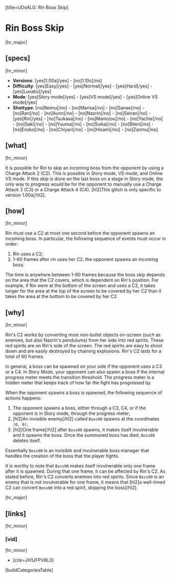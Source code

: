 [title=UDoALG: Rin Boss Skip]
# Rin Boss Skip
[hr_major]

## [specs]  
[hr_minor]

* **Versions**: [yes]1.00a[/yes] - [no]1.10c[/no]
* **Difficulty**: [yes]Easy[/yes] - [yes]Normal[/yes] - [yes]Hard[/yes] - [yes]Lunatic[/yes]
* **Mode**: [yes]Story mode[/yes] - [yes]VS mode[/yes] - [yes]Online VS mode[/yes]
* **Shottype**: [no]Reimu[/no] - [no]Marisa[/no] - [no]Sanae[/no] - [no]Ran[/no] - [no]Aunn[/no] - [no]Nazrin[/no] - [no]Seiran[/no] - [yes]Rin[/yes] - [no]Tsukasa[/no] - [no]Mamizou[/no] - [no]Yachie[/no] - [no]Saki[/no] - [no]Yuuma[/no] - [no]Suika[/no] - [no]Biten[/no] - [no]Enoko[/no] - [no]Chiyari[/no] - [no]Hisami[/no] - [no]Zanmu[/no]


## [what]
[hr_minor]

It is possible for Rin to skip an incoming boss from the opponent by using a Charge Attack 2 (C2). This is possible in Story mode, VS mode, and Online VS mode. If this skip is done on the last boss on a stage in Story mode, the only way to progress would be for the opponent to manually use a Charge Attack 3 (C3) or a Charge Attack 4 (C4). [hl2]This glitch is only specific to version 1.00a[/hl2].

## [how]
[hr_minor]

Rin must use a C2 at most one second before the opponent spawns an incoming boss. In particular, the following sequence of events must occur in order:

1. Rin uses a C2;
2. 1-60 frames after rin uses her C2, the opponent spawns an incoming boss.

The time is anywhere between 1-60 frames because the boss skip depends on the area that the C2 covers, which is dependent on Rin's position. For example, if Rin were at the bottom of the screen and uses a C2, it takes longer for the area at the top of the screen to be covered by her C2 than it takes the area at the bottom to be covered by her C2.

## [why]
[hr_minor]

Rin's C2 works by converting most non-bullet objects on-screen (such as enemies, but also Nazrin's pendulums) from her side into red spirits. These red spirits are on Rin's side of the screen. The red spirits are easy to shoot down and are easily destroyed by chaining explosions. Rin's C2 lasts for a total of 60 frames.

In general, a boss can be spawned on your side if the opponent uses a C3 or a C4. In Story Mode, your opponent can also spawn a boss if the internal progress meter meets the transition threshold. The progress meter is a hidden meter that keeps track of how far the fight has progressed by.

When the opponent spawns a boss is spawned, the following sequence of actions happens:
1. The opponent spawns a boss, either through a C3, C4, or if the opponent is in Story mode, through the progress meter;
2. [hl2]An invisible enemy[/hl2] called ``Boss00`` spawns at the coordinates ``(0, 0)``;
3. [hl2]One frame[/hl2] after ``Boss00`` spawns, it makes itself invulnerable and it spawns the boss. Once the summoned boss has died, ``Boss00`` deletes itself.

Essentially ``Boss00`` is an invisible and invulnerable boss manager that handles the creation of the boss that the player fights.

It is worthy to note that ``Boss00`` makes itself invulnerable only one frame after it is spawned. During that one frame, it can be affected by Rin's C2. As stated before, Rin's C2 converts enemies into red spirits. Since ``Boss00`` is an enemy that is not invulnerable for one frame, it means that [hl2]a well-timed C2 can convert ``Boss00`` into a red spirit, skipping the boss[/hl2].

[hr_major]
## [links]
[hr_minor]
### [vid]
[hr_minor]

+ [cite=JH1JFPV8L0]

[buildCategoriesTable]